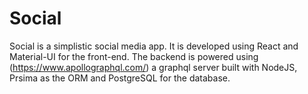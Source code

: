 # Social

Social is a simplistic social media app. It is developed using React and Material-UI for the front-end. The backend is powered using (https://www.apollographql.com/) a graphql server built with NodeJS, Prsima as the ORM and PostgreSQL for the database.
